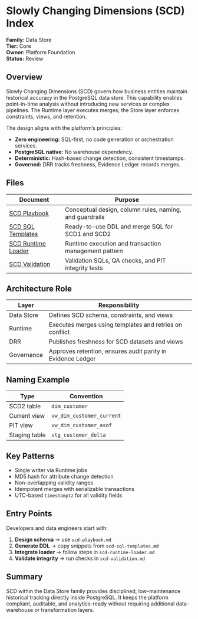 # Slowly Changing Dimensions (SCD) Index

**Family:** Data Store  
**Tier:** Core  
**Owner:** Platform Foundation  
**Status:** Review  

## Overview
Slowly Changing Dimensions (SCD) govern how business entities maintain historical accuracy in the PostgreSQL data store. This capability enables point-in-time analysis without introducing new services or complex pipelines. The Runtime layer executes merges; the Store layer enforces constraints, views, and retention.

The design aligns with the platform’s principles:
- **Zero engineering:** SQL-first, no code generation or orchestration services.  
- **PostgreSQL native:** No warehouse dependency.  
- **Deterministic:** Hash-based change detection, consistent timestamps.  
- **Governed:** DRR tracks freshness, Evidence Ledger records merges.  

## Files
| Document                                    | Purpose |
|---------------------------------------------|----------|
| [SCD Playbook](scd-playbook.md)             | Conceptual design, column rules, naming, and guardrails |
| [SCD SQL Templates](scd-sql-templates.md)   | Ready-to-use DDL and merge SQL for SCD1 and SCD2 |
| [SCD Runtime Loader](scd-runtime-loader.md) | Runtime execution and transaction management pattern |
| [SCD Validation](scd-validation.md)         | Validation SQLs, QA checks, and PIT integrity tests |

## Architecture Role
| Layer | Responsibility |
|--------|----------------|
| Data Store | Defines SCD schema, constraints, and views |
| Runtime | Executes merges using templates and retries on conflict |
| DRR | Publishes freshness for SCD datasets and views |
| Governance | Approves retention, ensures audit parity in Evidence Ledger |

## Naming Example
| Type | Convention |
|------|-------------|
| SCD2 table | `dim_customer` |
| Current view | `vw_dim_customer_current` |
| PIT view | `vw_dim_customer_asof` |
| Staging table | `stg_customer_delta` |

## Key Patterns
- Single writer via Runtime jobs  
- MD5 hash for attribute change detection  
- Non-overlapping validity ranges  
- Idempotent merges with serializable transactions  
- UTC-based `timestamptz` for all validity fields  

## Entry Points
Developers and data engineers start with:  
1. **Design schema** → use `scd-playbook.md`  
2. **Generate DDL** → copy snippets from `scd-sql-templates.md`  
3. **Integrate loader** → follow steps in `scd-runtime-loader.md`  
4. **Validate integrity** → run checks in `scd-validation.md`  

## Summary
SCD within the Data Store family provides disciplined, low-maintenance historical tracking directly inside PostgreSQL. It keeps the platform compliant, auditable, and analytics-ready without requiring additional data-warehouse or transformation layers.
